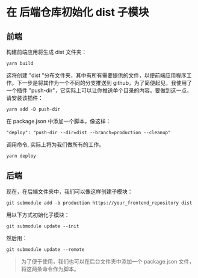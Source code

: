 # 在 后端仓库初始化 dist 子模块

## 前端

构建前端应用将生成 dist 文件夹：

```
yarn build
```

这将创建 "dist "分布文件夹，其中有所有需要提供的文件，以便前端应用程序工作。下一步是将其作为一个不同的分支推送到 github，为了简便起见，我使用了一个插件 "push-dir"，它实际上可以让你推送单个目录的内容。要做到这一点，请安装该插件：

```
yarn add -D push-dir
```

在 package.json 中添加一个脚本，像这样：

```
"deploy": "push-dir --dir=dist --branch=production --cleanup"
```

调用命令, 实际上将为我们做所有的工作。

```
yarn deploy
```

## 后端

现在，在后端文件夹中，我们可以像这样创建子模块：

```
git submodule add -b production https://your_frontend_repository dist
```

用以下方式初始化子模块：

```
git submodule update --init
```

然后用：

```
git submodule update --remote
```

> 为了便于使用，我们也可以在后台文件夹中添加一个 package.json 文件，将这两条命令作为脚本。
